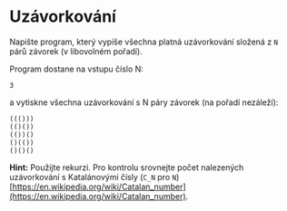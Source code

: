 # Uzávorkování

Napište program, který vypíše všechna platná uzávorkování složená z `N` párů závorek (v libovolném pořadí).

Program dostane na vstupu číslo N:

```
3
```

a vytiskne všechna uzávorkování s N páry závorek (na pořadí nezáleží):

```
((()))
(()())
(())()
()(())
()()()
```

**Hint:** Použijte rekurzi. Pro kontrolu srovnejte počet nalezených uzávorkování s Katalánovými čísly (`C_N` pro `N`) [https://en.wikipedia.org/wiki/Catalan_number](https://en.wikipedia.org/wiki/Catalan_number).
